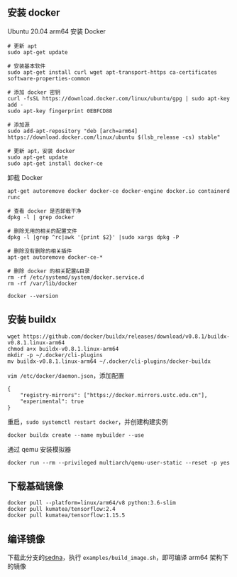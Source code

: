 ## 安装 docker

Ubuntu 20.04 arm64 安装 Docker

```
# 更新 apt
sudo apt-get update

# 安装基本软件
sudo apt-get install curl wget apt-transport-https ca-certificates software-properties-common

# 添加 docker 密钥
curl -fsSL https://download.docker.com/linux/ubuntu/gpg | sudo apt-key add -
sudo apt-key fingerprint 0EBFCD88

# 添加源
sudo add-apt-repository "deb [arch=arm64] https://download.docker.com/linux/ubuntu $(lsb_release -cs) stable"

# 更新 apt，安装 docker
sudo apt-get update
sudo apt-get install docker-ce
```

卸载 Docker

```
apt-get autoremove docker docker-ce docker-engine docker.io containerd runc

# 查看 docker 是否卸载干净
dpkg -l | grep docker

# 删除无用的相关的配置文件
dpkg -l |grep ^rc|awk '{print $2}' |sudo xargs dpkg -P

# 删除没有删除的相关插件
apt-get autoremove docker-ce-*

# 删除 docker 的相关配置&目录
rm -rf /etc/systemd/system/docker.service.d
rm -rf /var/lib/docker

docker --version
```


## 安装 buildx

```
wget https://github.com/docker/buildx/releases/download/v0.8.1/buildx-v0.8.1.linux-arm64
chmod a+x buildx-v0.8.1.linux-arm64
mkdir -p ~/.docker/cli-plugins
mv buildx-v0.8.1.linux-arm64 ~/.docker/cli-plugins/docker-buildx
```

`vim /etc/docker/daemon.json`，添加配置
```
{
    "registry-mirrors": ["https://docker.mirrors.ustc.edu.cn"],
    "experimental": true
}
```

重启，`sudo systemctl restart docker`，并创建构建实例
```
docker buildx create --name mybuilder --use
```

通过 qemu 安装模拟器
```
docker run --rm --privileged multiarch/qemu-user-static --reset -p yes
```


## 下载基础镜像

```
docker pull --platform=linux/arm64/v8 python:3.6-slim
docker pull kumatea/tensorflow:2.4
docker pull kumatea/tensorflow:1.15.5
```


## 编译镜像

下载此分支的[sedna](https://github.com/hey-kong/sedna/tree/arm64)，执行 `examples/build_image.sh`，即可编译 arm64 架构下的镜像
